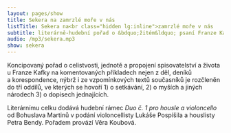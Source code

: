 ```yaml
---
layout: pages/show
title: Sekera na zamrzlé moře v nás
listTitle: Sekera na<br class="hidden lg:inline">zamrzlé moře v nás
subtitle: literárně-hudební pořad o &bdquo;žitém&ldquo; psaní Franze Kafky
audio: /mp3/sekera.mp3
show: sekera
---
```


Koncipovaný pořad o&nbsp;celistvosti, jednotě a&nbsp;propojení spisovatelství
a&nbsp;života u&nbsp;Franze Kafky na komentovaných příkladech nejen z&nbsp;děl,
deníků a&nbsp;korespondence, nýbrž i&nbsp;ze vzpomínkových textů současníků je
rozčleněn do tří oddílů, ve kterých se hovoří 1)&nbsp;o&nbsp;setkávání,
2)&nbsp;o&nbsp;myších a&nbsp;jiných národech 3)&nbsp;o&nbsp;dopisech jednajících.

Literárnímu celku dodává hudební rámec *Duo č.&nbsp;1&nbsp;pro housle a&nbsp;violoncello*
od Bohuslava Martinů v&nbsp;podání violoncellisty Lukáše Pospíšila a&nbsp;houslisty
Petra Bendy. Pořadem provází Věra Koubová.
